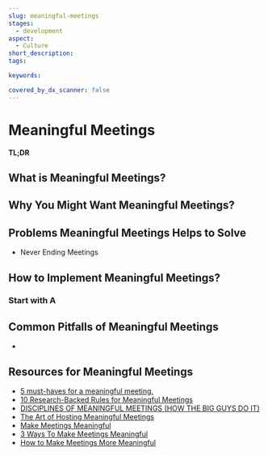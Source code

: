 ```yaml
---
slug: meaningful-meetings
stages:
  - development
aspect:
  - Culture
short_description: 
tags:

keywords:

covered_by_dx_scanner: false
---
```


# Meaningful Meetings
**TL;DR** 

## What is Meaningful Meetings?


## Why You Might Want Meaningful Meetings?


## Problems Meaningful Meetings Helps to Solve

* Never Ending Meetings


## How to Implement Meaningful Meetings?
### Start with A

## Common Pitfalls of Meaningful Meetings
- 


## Resources for Meaningful Meetings
- [5 must-haves for a meaningful meeting.](https://b-buildingbusiness.com/blog/learn/meaningful-meeting/)
- [10 Research-Backed Rules for Meaningful Meetings](https://www.inc.com/jelise-keith/10-research-backed-rules-for-meaningful-meetings.html)
- [DISCIPLINES OF MEANINGFUL MEETINGS (HOW THE BIG GUYS DO IT)](https://www.cleverchecklist.com/blog/thoughts/disciplines-of-meaningful-meetings/)
- [The Art of Hosting Meaningful Meetings](https://seapointcenter.com/the-art-of-hosting-meaningful-meetings/)
- [Make Meetings Meaningful](https://www.quietrev.com/make-meetings-meaningful/)
- [3 Ways To Make Meetings Meaningful](https://www.forbes.com/sites/glennllopis/2018/03/05/3-ways-to-make-meetings-meaningful/#303b6da3c1a4)
- [How to Make Meetings More Meaningful](https://www.entrepreneur.com/article/341324)